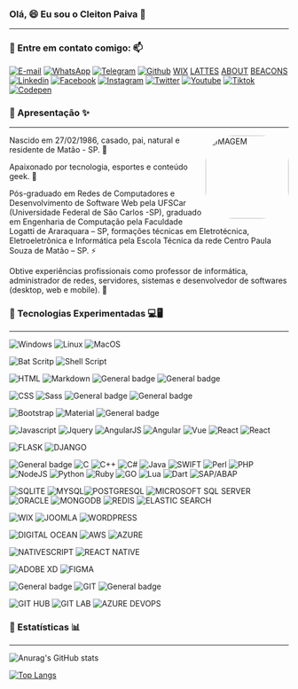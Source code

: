 ### Olá, 😄 Eu sou o Cleiton Paiva 👋
______________________________

### 🤔 Entre em contato comigo: 📫

[![E-mail](https://img.shields.io/badge/Gmail-D14836?style=for-the-badge&logo=gmail&logoColor=white)](mailto:cleibp@gmail.com) [![WhatsApp](https://img.shields.io/badge/WhatsApp-25D366?style=for-the-badge&logo=whatsapp&logoColor=white)](https://wa.me/16988368457) [![Telegram](https://img.shields.io/badge/Telegram-2CA5E0?style=for-the-badge&logo=telegram&logoColor=white)](https://telegram.me/cleibp) [![Github](https://img.shields.io/badge/GitHub-100000?style=for-the-badge&logo=github&logoColor=white)](https://github.com/cleibp) [WIX](https://cleibp.wixsite.com/curriculo) [LATTES](http://lattes.cnpq.br/8231423108411419) [ABOUT](https://about.me/cleitonbezerrapaiva) [BEACONS](https://beacons.ai/cleibp) [![Linkedin](https://img.shields.io/badge/LinkedIn-0077B5?style=for-the-badge&logo=linkedin&logoColor=white)](https://www.linkedin.com/in/cleitonpaiva/) [![Facebook](https://img.shields.io/badge/Facebook-1877F2?style=for-the-badge&logo=facebook&logoColor=white)](https://www.facebook.com/cleiton.bezerrapaiva/) [![Instagram](https://img.shields.io/badge/Instagram-E4405F?style=for-the-badge&logo=instagram&logoColor=white)](https://www.instagram.com/cleibp/) [![Twitter](https://img.shields.io/badge/Twitter-1DA1F2?style=for-the-badge&logo=twitter&logoColor=white)](https://twitter.com/cleibp) [![Youtube](https://img.shields.io/badge/YouTube-FF0000?style=for-the-badge&logo=youtube&logoColor=white)](https://www.youtube.com/@cleibp) [![Tiktok](https://img.shields.io/badge/TikTok-000000?style=for-the-badge&logo=tiktok&logoColor=white)](https://www.tiktok.com/@cleibp) [![Codepen](https://img.shields.io/badge/Codepen-000000?style=for-the-badge&logo=codepen&logoColor=white)](https://codepen.io/cleibp)

### 🤔 Apresentação ✨
_______________________________

<img align="right" alt="IMAGEM" height="150" style="border-radius:50px;" src="https://i.imgur.com/hEerQmq.png">

Nascido em 27/02/1986, casado, pai, natural e residente de Matão - SP. 🌱

Apaixonado por tecnologia, esportes e conteúdo geek. 🔭

Pós-graduado em Redes de Computadores e Desenvolvimento de Software Web pela UFSCar (Universidade Federal de São Carlos -SP), graduado em Engenharia de Computação pela Faculdade Logatti de Araraquara – SP, formações técnicas em Eletrotécnica, Eletroeletrônica e Informática pela Escola Técnica da rede Centro Paula Souza de Matão – SP. ⚡

Obtive experiências profissionais como professor de informática, administrador de redes, servidores, sistemas e desenvolvedor de softwares (desktop, web e mobile). 👯

  


### 🤔 Tecnologias Experimentadas 💻🖥️
______________________________

![Windows](https://img.shields.io/badge/Windows-0078D6?style=for-the-badge&logo=windows&logoColor=white) ![Linux](https://img.shields.io/badge/Linux-FCC624?style=for-the-badge&logo=linux&logoColor=black) ![MacOS](https://img.shields.io/badge/mac%20os-000000?style=for-the-badge&logo=apple&logoColor=white)

![Bat Scritp](https://img.shields.io/badge/Powershell-2CA5E0?style=for-the-badge&logo=powershell&logoColor=white) ![Shell Script](https://img.shields.io/badge/Shell_Script-121011?style=for-the-badge&logo=gnu-bash&logoColor=white)

![HTML](https://img.shields.io/badge/HTML-239120?style=for-the-badge&logo=html5&logoColor=white) ![Markdown](https://img.shields.io/badge/Markdown-000000?style=for-the-badge&logo=markdown&logoColor=white) ![General badge](https://img.shields.io/badge/Halm--<>.svg) ![General badge](https://img.shields.io/badge/PUG--<>.svg)  


![CSS](https://img.shields.io/badge/CSS-239120?&style=for-the-badge&logo=css3&logoColor=white) ![Sass](https://img.shields.io/badge/Sass-CC6699?style=for-the-badge&logo=sass&logoColor=white) ![General badge](https://img.shields.io/badge/LESS--<>.svg)  ![General badge](https://img.shields.io/badge/Stylus--<>.svg)   

![Bootstrap](https://img.shields.io/badge/Bootstrap-563D7C?style=for-the-badge&logo=bootstrap&logoColor=white) ![Material](https://img.shields.io/badge/Material--UI-0081CB?style=for-the-badge&logo=material-ui&logoColor=white) ![General badge](https://img.shields.io/badge/JQueryUI--<>.svg) 


![Javascript](https://img.shields.io/badge/JavaScript-F7DF1E?style=for-the-badge&logo=javascript&logoColor=black) ![Jquery](https://img.shields.io/badge/jQuery-0769AD?style=for-the-badge&logo=jquery&logoColor=white) ![AngularJS](https://img.shields.io/badge/AngularJS-E23237?style=for-the-badge&logo=angularjs&logoColor=white) ![Angular](https://img.shields.io/badge/Angular-DD0031?style=for-the-badge&logo=angular&logoColor=white) ![Vue](https://img.shields.io/badge/Vue.js-35495E?style=for-the-badge&logo=vue.js&logoColor=4FC08D) ![React](https://img.shields.io/badge/React-20232A?style=for-the-badge&logo=react&logoColor=61DAFB) ![React](https://img.shields.io/badge/TypeScript-007ACC?style=for-the-badge&logo=typescript&logoColor=white)

![FLASK](https://img.shields.io/badge/Flask-000000?style=for-the-badge&logo=flask&logoColor=white) ![DJANGO](https://img.shields.io/badge/Django-092E20?style=for-the-badge&logo=django&logoColor=white)

![General badge](https://img.shields.io/badge/PASCAL--<>.svg) ![C](https://img.shields.io/badge/C-00599C?style=for-the-badge&logo=c&logoColor=white) ![C++](https://img.shields.io/badge/C%2B%2B-00599C?style=for-the-badge&logo=c%2B%2B&logoColor=white) ![C#](https://img.shields.io/badge/C%23-239120?style=for-the-badge&logo=c-sharp&logoColor=white) ![Java](https://img.shields.io/badge/Java-ED8B00?style=for-the-badge&logo=java&logoColor=white) ![SWIFT](https://img.shields.io/badge/Swift-FA7343?style=for-the-badge&logo=swift&logoColor=white) ![Perl](https://img.shields.io/badge/Perl-39457E?style=for-the-badge&logo=perl&logoColor=white) ![PHP](https://img.shields.io/badge/PHP-777BB4?style=for-the-badge&logo=php&logoColor=white) ![NodeJS](https://img.shields.io/badge/Node.js-43853D?style=for-the-badge&logo=node.js&logoColor=white) ![Python](https://img.shields.io/badge/Python-3776AB?style=for-the-badge&logo=python&logoColor=white) ![Ruby](https://img.shields.io/badge/Ruby-CC342D?style=for-the-badge&logo=ruby&logoColor=white) ![GO](https://img.shields.io/badge/Go-00ADD8?style=for-the-badge&logo=go&logoColor=white) ![Lua](https://img.shields.io/badge/Lua-2C2D72?style=for-the-badge&logo=lua&logoColor=white) ![Dart](https://img.shields.io/badge/Dart-0175C2?style=for-the-badge&logo=dart&logoColor=white) ![SAP/ABAP](https://img.shields.io/badge/SAP-0FAAFF?style=for-the-badge&logo=sap&logoColor=white)


![SQLITE](https://img.shields.io/badge/SQLite-07405E?style=for-the-badge&logo=sqlite&logoColor=white) ![MYSQL](https://img.shields.io/badge/MySQL-00000F?style=for-the-badge&logo=mysql&logoColor=white)![POSTGRESQL](https://img.shields.io/badge/PostgreSQL-316192?style=for-the-badge&logo=postgresql&logoColor=white) ![MICROSOFT SQL SERVER](https://img.shields.io/badge/Microsoft%20SQL%20Server-CC2927?style=for-the-badge&logo=microsoft%20sql%20server&logoColor=white) ![ORACLE](https://img.shields.io/badge/Oracle-F80000?style=for-the-badge&logo=oracle&logoColor=black) ![MONGODB](https://img.shields.io/badge/MongoDB-4EA94B?style=for-the-badge&logo=mongodb&logoColor=white) ![REDIS](https://img.shields.io/badge/redis-%23DD0031.svg?&style=for-the-badge&logo=redis&logoColor=white) ![ELASTIC SEARCH](https://img.shields.io/badge/Elastic_Search-005571?style=for-the-badge&logo=elasticsearch&logoColor=white)

![WIX](https://img.shields.io/badge/Wix-000?style=for-the-badge&logo=wix&logoColor=white) ![JOOMLA](https://img.shields.io/badge/Joomla-5091CD?style=for-the-badge&logo=joomla&logoColor=white) ![WORDPRESS](https://img.shields.io/badge/Wordpress-21759B?style=for-the-badge&logo=wordpress&logoColor=white)


![DIGITAL OCEAN](https://img.shields.io/badge/Digital_Ocean-0080FF?style=for-the-badge&logo=DigitalOcean&logoColor=white) ![AWS](https://img.shields.io/badge/Amazon_AWS-232F3E?style=for-the-badge&logo=amazon-aws&logoColor=white) ![AZURE](https://img.shields.io/badge/Microsoft_Azure-0089D6?style=for-the-badge&logo=microsoft-azure&logoColor=white)

![NATIVESCRIPT](https://img.shields.io/badge/NativeScript-3655FF?style=for-the-badge&logo=NativeScript&logoColor=black) ![REACT NATIVE](https://img.shields.io/badge/React_Native-20232A?style=for-the-badge&logo=react&logoColor=61DAFB)


![ADOBE XD](https://img.shields.io/badge/Adobe%20XD-470137?style=for-the-badge&logo=Adobe%20XD&logoColor=#FF61F6) ![FIGMA](https://img.shields.io/badge/Figma-F24E1E?style=for-the-badge&logo=figma&logoColor=white)

![General badge](https://img.shields.io/badge/SVN--<>.svg) ![GIT](https://img.shields.io/badge/GIT-E44C30?style=for-the-badge&logo=git&logoColor=white) ![General badge](https://img.shields.io/badge/MERCURIAL--<>.svg)


![GIT HUB](https://img.shields.io/badge/GitHub-100000?style=for-the-badge&logo=github&logoColor=white) ![GIT LAB](https://img.shields.io/badge/GitLab-330F63?style=for-the-badge&logo=gitlab&logoColor=white) ![AZURE DEVOPS](https://img.shields.io/badge/Azure_DevOps-0078D7?style=for-the-badge&logo=azure-devops&logoColor=white)


### 🤔 Estatísticas 📊
_______________________________

![Anurag's GitHub stats](https://github-readme-stats.vercel.app/api?username=cleibp&show_icons=true&theme=transparent)


[![Top Langs](https://github-readme-stats.vercel.app/api/top-langs/?username=cleibp&layout=compact)](https://github.com/cleibp/github-readme-stats)


<!--
- 💬 Ask me about ...
-->

